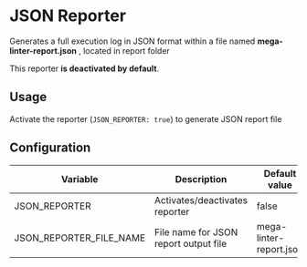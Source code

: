 # JSON Reporter

Generates a full execution log in JSON format within a file named **mega-linter-report.json** , located in report folder

This reporter **is deactivated by default**.

## Usage

Activate the reporter (`JSON_REPORTER: true`) to generate JSON report file

## Configuration

| Variable                | Description                           | Default value           |
|-------------------------|---------------------------------------|-------------------------|
| JSON_REPORTER           | Activates/deactivates reporter        | false                   |
| JSON_REPORTER_FILE_NAME | File name for JSON report output file | mega-linter-report.json |
